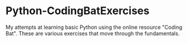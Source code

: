# Python-CodingBatExercises

My attempts at learning basic Python using the online resource "Coding Bat". These are various exercises that move through the fundamentals. 
